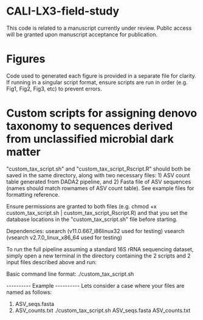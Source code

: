 # CALI-LX3-field-study

This code is related to a manuscript currently under review. Public access will be granted upon manuscript acceptance for publication. 

# Figures
Code used to generated each figure is provided in a separate file for clarity. If running in a singular script format, ensure scripts are run in order (e.g. Fig1, Fig2, Fig3, etc) to prevent errors.

# Custom scripts for assigning denovo taxonomy to sequences derived from unclassified microbial dark matter
"custom_tax_script.sh" and "custom_tax_script_Rscript.R" should both be saved in the same directory, along with two necessary files: 1) ASV count table generated from DADA2 pipeline, and 2) Fasta file of ASV sequences (names should match rownames of ASV count table). See example files for formatting reference.

Ensure permissions are granted to both files (e.g. chmod +x custom_tax_script.sh | custom_tax_script_Rscript.R) and that you set the database locations in the "custom_tax_script.sh" file before starting.

Dependencies:
usearch (v11.0.667_i86linux32 used for testing)
vsearch (vsearch v2.7.0_linux_x86_64 used for testing)

To run the full pipeline assuming a standard 16S rRNA sequencing dataset, simply open a new terminal in the directory containing the 2 scripts and 2 input files described above and run:

Basic command line format:
./custom_tax_script.sh <ASV sequence fasta file> <ASV count table file>

---------- Example ----------
Lets consider a case where your files are named as follows:
1) ASV_seqs.fasta
2) ASV_counts.txt
./custom_tax_script.sh ASV_seqs.fasta ASV_counts.txt

